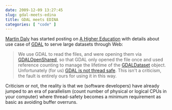 ```yaml
---
date: 2009-12-09 13:27:45
slug: gdal-meets-edina
title: GDAL meets EDINA
categories: [ "code" ]
---
```


[Martin Daly](http://blog.lostinspatial.com) has started posting on [A Higher Education](http://blog.lostinspatial.com/2009/12/09/a-higher-education-part-2/) with details about use case of [GDAL](http://www.gdal.org/) to serve large datasets through Web:

> We use GDAL to read the files, and were opening them via [GDALOpenShared](http://www.gdal.org/gdal_8h.html), so that GDAL only opened the file once and used reference counting to manage the lifetime of the [GDALDataset](http://www.gdal.org/classGDALDataset.html) object. Unfortunately (for us) [GDAL is not thread safe](http://trac.osgeo.org/gdal/wiki/FAQMiscellaneous#IstheGDALlibrarythread-safe). This isn't a criticism, the fault is entirely ours for using it in this way.

Criticism or not, the reality is that we (software developers) have already jumped to an era of parallelism (count number of physical or logical CPUs in your computer) where thread-safety becomes a minimum requirement as basic as avoiding buffer overruns.
